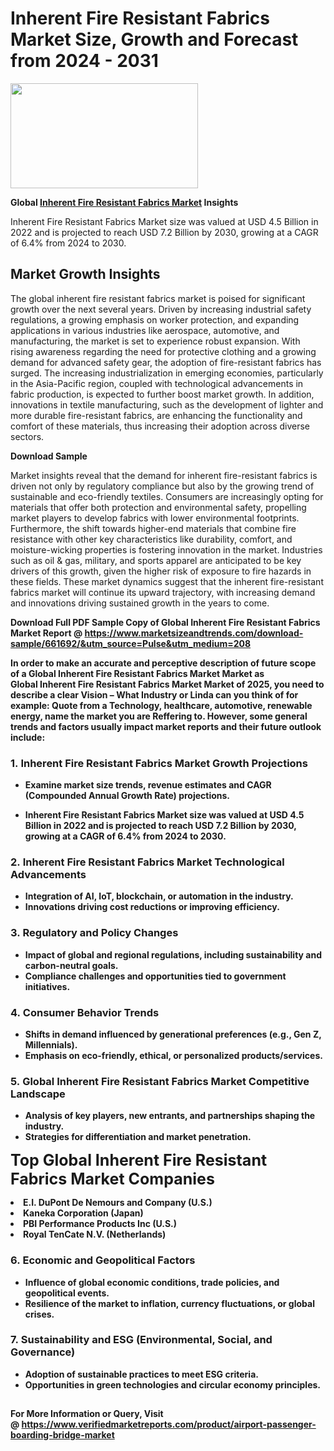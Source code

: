 <H1>Inherent Fire Resistant Fabrics Market Size, Growth and Forecast from 2024 - 2031</H1><img class="aligncenter size-medium wp-image-584254" src="https://thirdeyenews.in/wp-content/uploads/2024/09/Global-Market-Research-300x168.jpeg" alt="" width="300" height="168" /><p><strong>Global&nbsp;<a href="https://www.marketsizeandtrends.com/download-sample/661692/&amp;utm_source=Pulse&amp;utm_medium=208">Inherent Fire Resistant Fabrics Market</a> Insights</strong></p><p>Inherent Fire Resistant Fabrics Market size was valued at USD 4.5 Billion in 2022 and is projected to reach USD 7.2 Billion by 2030, growing at a CAGR of 6.4% from 2024 to 2030.</p><p><h2>Market Growth Insights</h2> <p>The global inherent fire resistant fabrics market is poised for significant growth over the next several years. Driven by increasing industrial safety regulations, a growing emphasis on worker protection, and expanding applications in various industries like aerospace, automotive, and manufacturing, the market is set to experience robust expansion. With rising awareness regarding the need for protective clothing and a growing demand for advanced safety gear, the adoption of fire-resistant fabrics has surged. The increasing industrialization in emerging economies, particularly in the Asia-Pacific region, coupled with technological advancements in fabric production, is expected to further boost market growth. In addition, innovations in textile manufacturing, such as the development of lighter and more durable fire-resistant fabrics, are enhancing the functionality and comfort of these materials, thus increasing their adoption across diverse sectors.</p> <p><strong>Download Sample</strong></p> <p>Market insights reveal that the demand for inherent fire-resistant fabrics is driven not only by regulatory compliance but also by the growing trend of sustainable and eco-friendly textiles. Consumers are increasingly opting for materials that offer both protection and environmental safety, propelling market players to develop fabrics with lower environmental footprints. Furthermore, the shift towards higher-end materials that combine fire resistance with other key characteristics like durability, comfort, and moisture-wicking properties is fostering innovation in the market. Industries such as oil & gas, military, and sports apparel are anticipated to be key drivers of this growth, given the higher risk of exposure to fire hazards in these fields. These market dynamics suggest that the inherent fire-resistant fabrics market will continue its upward trajectory, with increasing demand and innovations driving sustained growth in the years to come.</p> <p><strong></p><p><span class=""><strong>Download Full PDF Sample Copy of Global Inherent Fire Resistant Fabrics Market Report</strong> @ <a href="https://www.marketsizeandtrends.com/download-sample/661692/&amp;utm_source=Pulse&amp;utm_medium=208" target="_blank">https://www.marketsizeandtrends.com/download-sample/661692/&amp;utm_source=Pulse&amp;utm_medium=208</a></span></p><p>In order to make an accurate and perceptive description of future scope of a Global&nbsp;Inherent Fire Resistant Fabrics Market Market as Global&nbsp;Inherent Fire Resistant Fabrics Market Market of 2025, you need to describe a clear Vision &ndash; What Industry or Linda can you think of for example: Quote from a Technology, healthcare, automotive, renewable energy, name the market you are Reffering to. However, some general trends and factors usually impact market reports and their future outlook include:</p><h3>1.&nbsp;<strong>Inherent Fire Resistant Fabrics Market Growth Projections</strong></h3><ul><li>Examine market size trends, revenue estimates and CAGR (Compounded Annual Growth Rate) projections.</li><li><p>Inherent Fire Resistant Fabrics Market size was valued at USD 4.5 Billion in 2022 and is projected to reach USD 7.2 Billion by 2030, growing at a CAGR of 6.4% from 2024 to 2030.</p></li></ul><h3>2.&nbsp;<strong>Inherent Fire Resistant Fabrics Market Technological Advancements</strong></h3><ul><li>Integration of AI, IoT, blockchain, or automation in the industry.</li><li>Innovations driving cost reductions or improving efficiency.</li></ul><h3>3.&nbsp;<strong>Regulatory and Policy Changes</strong></h3><ul><li>Impact of global and regional regulations, including sustainability and carbon-neutral goals.</li><li>Compliance challenges and opportunities tied to government initiatives.</li></ul><h3>4.&nbsp;<strong>Consumer Behavior Trends</strong></h3><ul><li>Shifts in demand influenced by generational preferences (e.g., Gen Z, Millennials).</li><li>Emphasis on eco-friendly, ethical, or personalized products/services.</li></ul><h3>5.&nbsp;<strong>Global Inherent Fire Resistant Fabrics Market Competitive Landscape</strong></h3><ul><li>Analysis of key players, new entrants, and partnerships shaping the industry.</li><li>Strategies for differentiation and market penetration.</li></ul><p data-pm-slice="1 1 []"><span style="color: inherit; font-family: inherit; font-size: 25px;">Top Global Inherent Fire Resistant Fabrics Market Companies</span></p><div class="" data-test-id=""><p><li>E.I. DuPont De Nemours and Company (U.S.)</li><li> Kaneka Corporation (Japan)</li><li> PBI Performance Products Inc (U.S.)</li><li> Royal TenCate N.V. (Netherlands)</li></p></div><h3>6.&nbsp;<strong>Economic and Geopolitical Factors</strong></h3><ul><li>Influence of global economic conditions, trade policies, and geopolitical events.</li><li>Resilience of the market to inflation, currency fluctuations, or global crises.</li></ul><h3>7.&nbsp;<strong>Sustainability and ESG (Environmental, Social, and Governance)</strong></h3><ul><li>Adoption of sustainable practices to meet ESG criteria.</li><li>Opportunities in green technologies and circular economy principles.</li></ul><h2><strong style="font-size: 14px;">For More Information or Query, Visit @&nbsp;</strong><a style="background-color: #ffffff; font-size: 14px;" href="https://www.marketsizeandtrends.com/report/inherent-fire-resistant-fabrics-market/" target="_blank">https://www.verifiedmarketreports.com/product/airport-passenger-boarding-bridge-market</a></h2>
